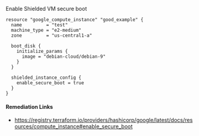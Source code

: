 
Enable Shielded VM secure boot

```hcl
resource "google_compute_instance" "good_example" {
  name         = "test"
  machine_type = "e2-medium"
  zone         = "us-central1-a"

  boot_disk {
    initialize_params {
      image = "debian-cloud/debian-9"
    }
  }

  shielded_instance_config {
    enable_secure_boot = true
  }
}
```

#### Remediation Links
 - https://registry.terraform.io/providers/hashicorp/google/latest/docs/resources/compute_instance#enable_secure_boot

